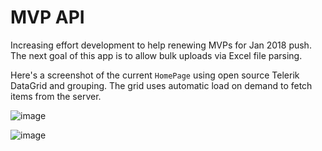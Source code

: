 # MVP API 

Increasing effort development to help renewing MVPs for Jan 2018 push. The next goal of this app is to allow bulk uploads via Excel file parsing.

Here's a screenshot of the current `HomePage` using open source Telerik DataGrid and grouping. The grid uses automatic load on demand to fetch items from the server.

![image](https://user-images.githubusercontent.com/3520532/35474307-6be817f2-035a-11e8-800a-e4070e4df570.png)

![image](https://user-images.githubusercontent.com/3520532/35474311-7dfd8aee-035a-11e8-920c-47a74fa59493.png)
